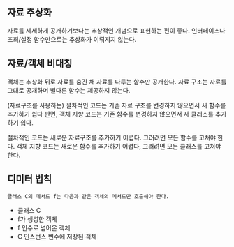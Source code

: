 ## 자료 추상화
자료를 세세하게 공개하기보다는 추상적인 개념으로 표현하는 편이 좋다.
인터페이스나 조회/설정 함수만으로는 추상화가 이뤄지지 않는다.

## 자료/객체 비대칭
객체는 추상화 뒤로 자료를 숨긴 채 자료를 다루는 함수만 공개한다.
자료 구조는 자료를 그대로 공개하며 별다른 함수는 제공하지 않는다.

(자료구조를 사용하는) 절차적인 코드는 기존 자료 구조를 변경하지 않으면서 새 함수를 추가하기 쉽다
반면, 객체 지향 코드는 기존 함수를 변경하지 않으면서 새 클래스를 추가하기 쉽다.

절차적인 코드는 새로운 자료구조를 추가하기 어렵다.
그러려면 모든 함수를 고쳐야 한다. 객체 지향 코드는 새로운 함수를 추가하기 어렵다,
그러려면 모든 클래스를 고쳐야 한다.

## 디미터 법칙
`클래스 C의 메서드 f는 다음과 같은 객체의 메서드만 호출해야 한다.`
- 클래스 C
- f가 생성한 객체
- f 인수로 넘어온 객체
- C 인스턴스 변수에 저장된 객체

